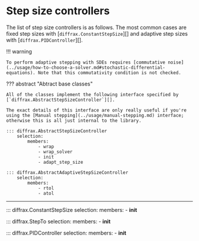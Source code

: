 # Step size controllers

The list of step size controllers is as follows. The most common cases are fixed step sizes with [`diffrax.ConstantStepSize`][] and adaptive step sizes with [`diffrax.PIDController`][].

!!! warning

    To perform adaptive stepping with SDEs requires [commutative noise](../usage/how-to-choose-a-solver.md#stochastic-differential-equations). Note that this commutativity condition is not checked.


??? abstract "Abtract base classes"

    All of the classes implement the following interface specified by [`diffrax.AbstractStepSizeController`][].

    The exact details of this interface are only really useful if you're using the [Manual stepping](../usage/manual-stepping.md) interface; otherwise this is all just internal to the library.

    ::: diffrax.AbstractStepSizeController
        selection:
            members:
                - wrap
                - wrap_solver
                - init
                - adapt_step_size

    ::: diffrax.AbstractAdaptiveStepSizeController
        selection:
            members:
                - rtol
                - atol

---

::: diffrax.ConstantStepSize
    selection:
        members:
            - __init__

::: diffrax.StepTo
    selection:
        members:
            - __init__

::: diffrax.PIDController
    selection:
        members:
            - __init__
